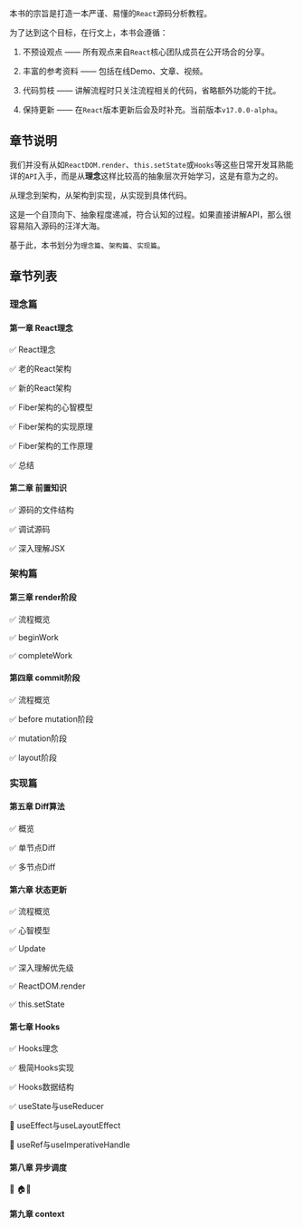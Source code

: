 本书的宗旨是打造一本严谨、易懂的`React`源码分析教程。

为了达到这个目标，在行文上，本书会遵循：

1. 不预设观点 —— 所有观点来自`React`核心团队成员在公开场合的分享。

2. 丰富的参考资料 —— 包括在线Demo、文章、视频。

3. 代码剪枝 —— 讲解流程时只关注流程相关的代码，省略额外功能的干扰。

4. 保持更新 —— 在`React`版本更新后会及时补充。当前版本`v17.0.0-alpha`。

## 章节说明

我们并没有从如`ReactDOM.render`、`this.setState`或`Hooks`等这些日常开发耳熟能详的`API`入手，而是从**理念**这样比较高的抽象层次开始学习，这是有意为之的。

从理念到架构，从架构到实现，从实现到具体代码。

这是一个自顶向下、抽象程度递减，符合认知的过程。如果直接讲解API，那么很容易陷入源码的汪洋大海。

基于此，本书划分为`理念篇`、`架构篇`、`实现篇`。

## 章节列表

### 理念篇

#### 第一章 React理念

✅ React理念

✅ 老的React架构

✅ 新的React架构

✅ Fiber架构的心智模型

✅ Fiber架构的实现原理

✅ Fiber架构的工作原理

✅ 总结

#### 第二章 前置知识

✅ 源码的文件结构

✅ 调试源码

✅ 深入理解JSX

### 架构篇

#### 第三章 render阶段

✅ 流程概览

✅ beginWork

✅ completeWork

#### 第四章 commit阶段

✅ 流程概览

✅ before mutation阶段

✅ mutation阶段

✅ layout阶段

### 实现篇

#### 第五章 Diff算法

✅ 概览

✅ 单节点Diff

✅ 多节点Diff

#### 第六章 状态更新

✅ 流程概览

✅ 心智模型

✅ Update

✅ 深入理解优先级

✅ ReactDOM.render

✅ this.setState

#### 第七章 Hooks

✅ Hooks理念

✅ 极简Hooks实现

✅ Hooks数据结构

✅ useState与useReducer

:black_square_button: useEffect与useLayoutEffect

:black_square_button: useRef与useImperativeHandle

#### 第八章 异步调度

:black_square_button: 🏠🔧

#### 第九章 context